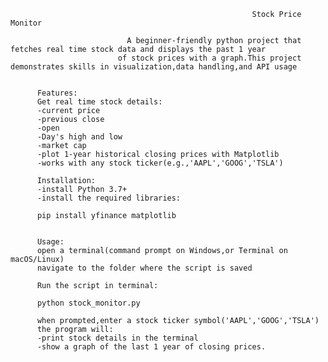                                                           Stock Price Monitor

                              A beginner-friendly python project that fetches real time stock data and displays the past 1 year
                            of stock prices with a graph.This project demonstrates skills in visualization,data handling,and API usage


          Features:
          Get real time stock details:
          -current price
          -previous close
          -open
          -Day's high and low
          -market cap
          -plot 1-year historical closing prices with Matplotlib
          -works with any stock ticker(e.g.,'AAPL','GOOG','TSLA')

          Installation:
          -install Python 3.7+
          -install the required libraries:
          
          pip install yfinance matplotlib


          Usage:
          open a terminal(command prompt on Windows,or Terminal on macOS/Linux)
          navigate to the folder where the script is saved
          
          Run the script in terminal:
          
          python stock_monitor.py
          
          when prompted,enter a stock ticker symbol('AAPL','GOOG','TSLA')
          the program will:
          -print stock details in the terminal
          -show a graph of the last 1 year of closing prices.
          
          
